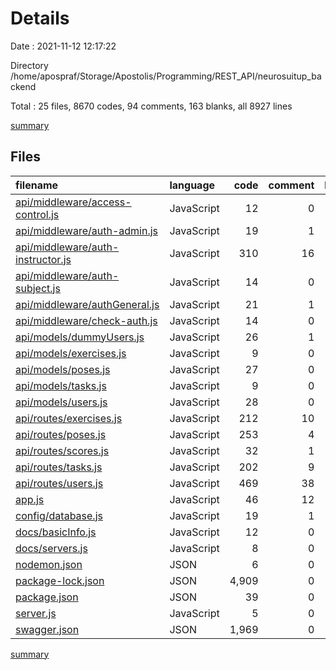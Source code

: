 # Details

Date : 2021-11-12 12:17:22

Directory /home/apospraf/Storage/Apostolis/Programming/REST_API/neurosuitup_backend

Total : 25 files,  8670 codes, 94 comments, 163 blanks, all 8927 lines

[summary](results.md)

## Files
| filename | language | code | comment | blank | total |
| :--- | :--- | ---: | ---: | ---: | ---: |
| [api/middleware/access-control.js](/api/middleware/access-control.js) | JavaScript | 12 | 0 | 5 | 17 |
| [api/middleware/auth-admin.js](/api/middleware/auth-admin.js) | JavaScript | 19 | 1 | 1 | 21 |
| [api/middleware/auth-instructor.js](/api/middleware/auth-instructor.js) | JavaScript | 310 | 16 | 39 | 365 |
| [api/middleware/auth-subject.js](/api/middleware/auth-subject.js) | JavaScript | 14 | 0 | 1 | 15 |
| [api/middleware/authGeneral.js](/api/middleware/authGeneral.js) | JavaScript | 21 | 1 | 6 | 28 |
| [api/middleware/check-auth.js](/api/middleware/check-auth.js) | JavaScript | 14 | 0 | 1 | 15 |
| [api/models/dummyUsers.js](/api/models/dummyUsers.js) | JavaScript | 26 | 1 | 5 | 32 |
| [api/models/exercises.js](/api/models/exercises.js) | JavaScript | 9 | 0 | 2 | 11 |
| [api/models/poses.js](/api/models/poses.js) | JavaScript | 27 | 0 | 2 | 29 |
| [api/models/tasks.js](/api/models/tasks.js) | JavaScript | 9 | 0 | 2 | 11 |
| [api/models/users.js](/api/models/users.js) | JavaScript | 28 | 0 | 2 | 30 |
| [api/routes/exercises.js](/api/routes/exercises.js) | JavaScript | 212 | 10 | 18 | 240 |
| [api/routes/poses.js](/api/routes/poses.js) | JavaScript | 253 | 4 | 17 | 274 |
| [api/routes/scores.js](/api/routes/scores.js) | JavaScript | 32 | 1 | 5 | 38 |
| [api/routes/tasks.js](/api/routes/tasks.js) | JavaScript | 202 | 9 | 12 | 223 |
| [api/routes/users.js](/api/routes/users.js) | JavaScript | 469 | 38 | 25 | 532 |
| [app.js](/app.js) | JavaScript | 46 | 12 | 8 | 66 |
| [config/database.js](/config/database.js) | JavaScript | 19 | 1 | 3 | 23 |
| [docs/basicInfo.js](/docs/basicInfo.js) | JavaScript | 12 | 0 | 0 | 12 |
| [docs/servers.js](/docs/servers.js) | JavaScript | 8 | 0 | 0 | 8 |
| [nodemon.json](/nodemon.json) | JSON | 6 | 0 | 0 | 6 |
| [package-lock.json](/package-lock.json) | JSON | 4,909 | 0 | 1 | 4,910 |
| [package.json](/package.json) | JSON | 39 | 0 | 1 | 40 |
| [server.js](/server.js) | JavaScript | 5 | 0 | 5 | 10 |
| [swagger.json](/swagger.json) | JSON | 1,969 | 0 | 2 | 1,971 |

[summary](results.md)